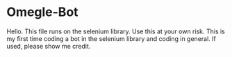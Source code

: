 # Omegle-Bot
Hello. This file runs on the selenium library. Use this at your own risk. This is my first time coding a bot in the selenium library and coding in general. If used, please show me credit.

